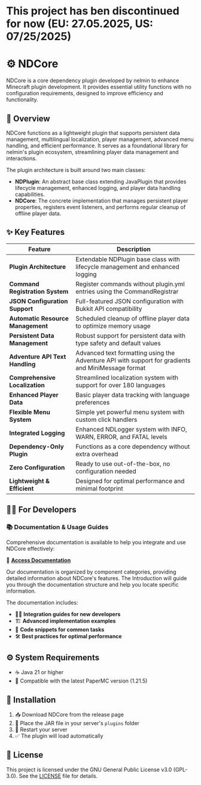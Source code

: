 # This project has ben discontinued for now (EU: 27.05.2025, US: 07/25/2025)

# ⚙️ NDCore

NDCore is a core dependency plugin developed by nelmin to enhance Minecraft plugin development. It provides essential
utility functions with no configuration requirements, designed to improve efficiency and functionality.

## 🚀 Overview

NDCore functions as a lightweight plugin that supports persistent data management, multilingual localization, player
management, advanced menu handling, and efficient performance. It serves as a foundational library for nelmin's plugin
ecosystem, streamlining player data management and interactions.

The plugin architecture is built around two main classes:

- **NDPlugin**: An abstract base class extending JavaPlugin that provides lifecycle management, enhanced logging, and player data handling capabilities.
- **NDCore**: The concrete implementation that manages persistent player properties, registers event listeners, and performs regular cleanup of offline player data.

## ✨ Key Features

| Feature                           | Description                                                                                        |
|-----------------------------------|----------------------------------------------------------------------------------------------------|
| **Plugin Architecture**           | Extendable NDPlugin base class with lifecycle management and enhanced logging                      |
| **Command Registration System**   | Register commands without plugin.yml entries using the CommandRegistrar                            |
| **JSON Configuration Support**    | Full-featured JSON configuration with Bukkit API compatibility                                     |
| **Automatic Resource Management** | Scheduled cleanup of offline player data to optimize memory usage                                  |
| **Persistent Data Management**    | Robust support for persistent data with type safety and default values                             |
| **Adventure API Text Handling**   | Advanced text formatting using the Adventure API with support for gradients and MiniMessage format |
| **Comprehensive Localization**    | Streamlined localization system with support for over 180 languages                                |
| **Enhanced Player Data**          | Basic player data tracking with language preferences                                               |
| **Flexible Menu System**          | Simple yet powerful menu system with custom click handlers                                         |
| **Integrated Logging**            | Enhanced NDLogger system with INFO, WARN, ERROR, and FATAL levels                                  |
| **Dependency-Only Plugin**        | Functions as a core dependency without extra overhead                                              |
| **Zero Configuration**            | Ready to use out-of-the-box, no configuration needed                                               |
| **Lightweight & Efficient**       | Designed for optimal performance and minimal footprint                                             |

## 👨‍💻 For Developers

### 📚 Documentation & Usage Guides

Comprehensive documentation is available to help you integrate and use NDCore effectively:

🔮 [**Access Documentation**](usage/Introduction.md)

Our documentation is organized by component categories, providing detailed information about NDCore's features. The
Introduction will guide you through the documentation structure and help you locate specific information.

The documentation includes:

- 🧙‍♂️ **Integration guides for new developers**
- 🏗️ **Advanced implementation examples**
- 🧩 **Code snippets for common tasks**
- 🛠️ **Best practices for optimal performance**

## ⚙️ System Requirements

- ☕ Java 21 or higher
- 🧱 Compatible with the latest PaperMC version (1.21.5)

## 🔧 Installation

1. 📥 Download NDCore from the release page
2. 📁 Place the JAR file in your server's `plugins` folder
3. 🔄 Restart your server
4. ✅ The plugin will load automatically

## 📜 License

This project is licensed under the GNU General Public License v3.0 (GPL-3.0). See the [LICENSE](LICENSE) file for details.
